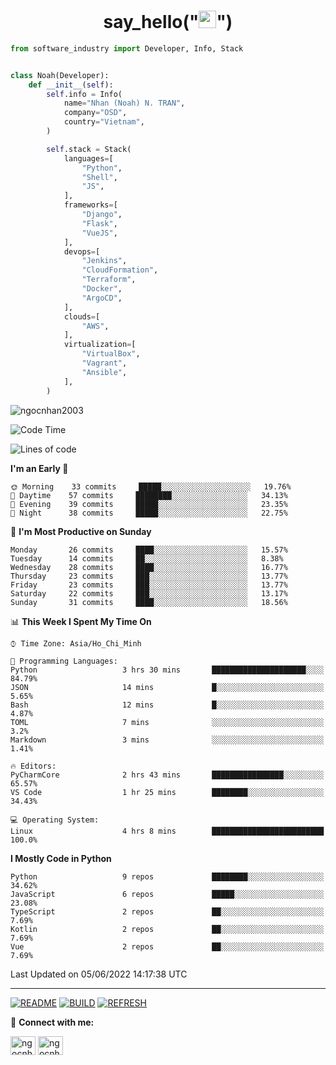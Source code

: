 <h1 align="center">say_hello("<img src="https://media.giphy.com/media/hvRJCLFzcasrR4ia7z/giphy.gif" width="28">")</h1>

```python
from software_industry import Developer, Info, Stack


class Noah(Developer):
    def __init__(self):
        self.info = Info(
            name="Nhan (Noah) N. TRAN",
            company="OSD",
            country="Vietnam",
        )

        self.stack = Stack(
            languages=[
                "Python",
                "Shell",
                "JS",
            ],
            frameworks=[
                "Django",
                "Flask",
                "VueJS",
            ],
            devops=[
                "Jenkins",
                "CloudFormation",
                "Terraform",
                "Docker",
                "ArgoCD",
            ],
            clouds=[
                "AWS",
            ],
            virtualization=[
                "VirtualBox",
                "Vagrant",
                "Ansible",
            ],
        )
```
<img src="https://komarev.com/ghpvc/?username=ngocnhan2003&label=Profile%20views&color=0e75b6&style=flat" alt="ngocnhan2003" /> 

<!--START_SECTION:waka-->
![Code Time](http://img.shields.io/badge/Code%20Time-319%20hrs%2028%20mins-blue)

![Lines of code](https://img.shields.io/badge/From%20Hello%20World%20I%27ve%20Written-18%20Thousand%20lines%20of%20code-blue)

**I'm an Early 🐤** 

```text
🌞 Morning    33 commits     █████░░░░░░░░░░░░░░░░░░░░   19.76% 
🌆 Daytime    57 commits     ████████░░░░░░░░░░░░░░░░░   34.13% 
🌃 Evening    39 commits     █████░░░░░░░░░░░░░░░░░░░░   23.35% 
🌙 Night      38 commits     █████░░░░░░░░░░░░░░░░░░░░   22.75%

```
📅 **I'm Most Productive on Sunday** 

```text
Monday       26 commits     ████░░░░░░░░░░░░░░░░░░░░░   15.57% 
Tuesday      14 commits     ██░░░░░░░░░░░░░░░░░░░░░░░   8.38% 
Wednesday    28 commits     ████░░░░░░░░░░░░░░░░░░░░░   16.77% 
Thursday     23 commits     ███░░░░░░░░░░░░░░░░░░░░░░   13.77% 
Friday       23 commits     ███░░░░░░░░░░░░░░░░░░░░░░   13.77% 
Saturday     22 commits     ███░░░░░░░░░░░░░░░░░░░░░░   13.17% 
Sunday       31 commits     ████░░░░░░░░░░░░░░░░░░░░░   18.56%

```


📊 **This Week I Spent My Time On** 

```text
⌚︎ Time Zone: Asia/Ho_Chi_Minh

💬 Programming Languages: 
Python                   3 hrs 30 mins       █████████████████████░░░░   84.79% 
JSON                     14 mins             █░░░░░░░░░░░░░░░░░░░░░░░░   5.65% 
Bash                     12 mins             █░░░░░░░░░░░░░░░░░░░░░░░░   4.87% 
TOML                     7 mins              ░░░░░░░░░░░░░░░░░░░░░░░░░   3.2% 
Markdown                 3 mins              ░░░░░░░░░░░░░░░░░░░░░░░░░   1.41%

🔥 Editors: 
PyCharmCore              2 hrs 43 mins       ████████████████░░░░░░░░░   65.57% 
VS Code                  1 hr 25 mins        ████████░░░░░░░░░░░░░░░░░   34.43%

💻 Operating System: 
Linux                    4 hrs 8 mins        █████████████████████████   100.0%

```

**I Mostly Code in Python** 

```text
Python                   9 repos             ████████░░░░░░░░░░░░░░░░░   34.62% 
JavaScript               6 repos             █████░░░░░░░░░░░░░░░░░░░░   23.08% 
TypeScript               2 repos             ██░░░░░░░░░░░░░░░░░░░░░░░   7.69% 
Kotlin                   2 repos             ██░░░░░░░░░░░░░░░░░░░░░░░   7.69% 
Vue                      2 repos             ██░░░░░░░░░░░░░░░░░░░░░░░   7.69%

```



 Last Updated on 05/06/2022 14:17:38 UTC
<!--END_SECTION:waka-->

<hr>

[![README](https://github.com/ngocnhan2003/ngocnhan2003/actions/workflows/000_readme.yml/badge.svg)](https://github.com/ngocnhan2003/ngocnhan2003/actions/workflows/000_readme.yml)
[![BUILD](https://github.com/ngocnhan2003/ngocnhan2003/actions/workflows/001_build.yml/badge.svg)](https://github.com/ngocnhan2003/ngocnhan2003/actions/workflows/001_build.yml)
[![REFRESH](https://github.com/ngocnhan2003/ngocnhan2003/actions/workflows/002_refresh.yml/badge.svg)](https://github.com/ngocnhan2003/ngocnhan2003/actions/workflows/002_refresh.yml)

🔗 **Connect with me:**

<a href="https://linkedin.com/in/ngocnhan2003" target="blank"><img align="center" src="https://raw.githubusercontent.com/rahuldkjain/github-profile-readme-generator/master/src/images/icons/Social/linked-in-alt.svg" alt="ngocnhan2003" height="30" width="40" /></a>
<a href="https://instagram.com/ngocnhan2003" target="blank"><img align="center" src="https://raw.githubusercontent.com/rahuldkjain/github-profile-readme-generator/master/src/images/icons/Social/instagram.svg" alt="ngocnhan2003" height="30" width="40" /></a>
